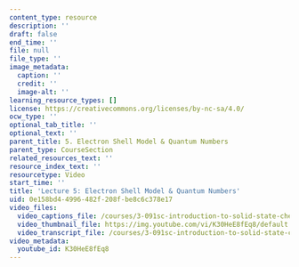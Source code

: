 ```yaml
---
content_type: resource
description: ''
draft: false
end_time: ''
file: null
file_type: ''
image_metadata:
  caption: ''
  credit: ''
  image-alt: ''
learning_resource_types: []
license: https://creativecommons.org/licenses/by-nc-sa/4.0/
ocw_type: ''
optional_tab_title: ''
optional_text: ''
parent_title: 5. Electron Shell Model & Quantum Numbers
parent_type: CourseSection
related_resources_text: ''
resource_index_text: ''
resourcetype: Video
start_time: ''
title: 'Lecture 5: Electron Shell Model & Quantum Numbers'
uid: 0e158bd4-4996-482f-208f-be8c6c378e17
video_files:
  video_captions_file: /courses/3-091sc-introduction-to-solid-state-chemistry-fall-2010/e124640c8fef5483adfae936fc7c5b86_K30HeE8fEq8.vtt
  video_thumbnail_file: https://img.youtube.com/vi/K30HeE8fEq8/default.jpg
  video_transcript_file: /courses/3-091sc-introduction-to-solid-state-chemistry-fall-2010/e47710958dc2f11face2bae5d37a78c8_K30HeE8fEq8.pdf
video_metadata:
  youtube_id: K30HeE8fEq8
---
```

